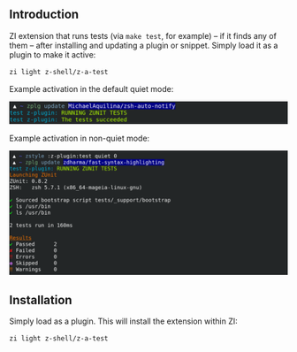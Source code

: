## Introduction

ZI extension that runs tests (via `make test`, for example) – if it finds
any of them – after installing and updating a plugin or snippet. Simply load it
as a plugin to make it active:

```zsh
zi light z-shell/z-a-test
```

Example activation in the default quiet mode:

![z-a-test activation](https://raw.githubusercontent.com/z-shell/z-a-test/main/images/z-p-test-1.png)

Example activation in non-quiet mode:

![z-a-test activation](https://raw.githubusercontent.com/z-shell/z-a-test/main/images/z-p-test-2.png)

## Installation

Simply load as a plugin. This will install the extension within ZI:

```zsh
zi light z-shell/z-a-test
```
